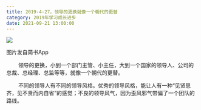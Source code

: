 ```yaml
---
title: 2019-4-27，领导的更换就像一个朝代的更替
category: 2019年学习成长进步
date: 2021-09-21 13:00:00
---
```


![](https://markdown-1301532546.cos.ap-guangzhou.myqcloud.com/peipei_blog/20210921144804.jpeg)  

图片发自简书App

        领导的更换，小到一个部门主管、小主任，大到一个国家的领导人、公司的总裁、总经理、总监等等，就像一个朝代的更替。  

        不同的领导人有不同的领导风格。优秀的领导风格，能让人有一种“见贤思齐，见不贤而内自省”的感觉；不良的领导风气，因为歪风邪气带偏了一个团队的路线。